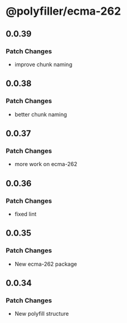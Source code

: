 # @polyfiller/ecma-262

## 0.0.39

### Patch Changes

- improve chunk naming

## 0.0.38

### Patch Changes

- better chunk naming

## 0.0.37

### Patch Changes

- more work on ecma-262

## 0.0.36

### Patch Changes

- fixed lint

## 0.0.35

### Patch Changes

- New ecma-262 package

## 0.0.34

### Patch Changes

- New polyfill structure
